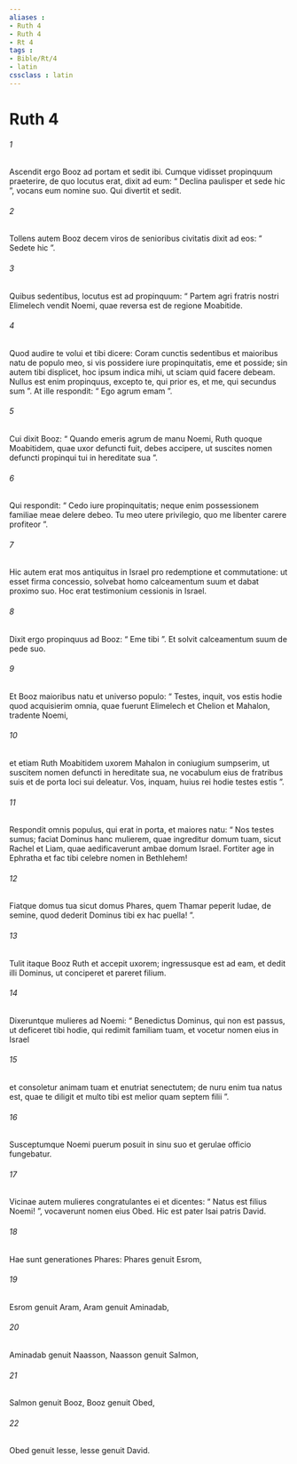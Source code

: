 ```yaml
---
aliases : 
- Ruth 4
- Ruth 4
- Rt 4
tags : 
- Bible/Rt/4
- latin
cssclass : latin
---
```


# Ruth 4

###### 1
Ascendit ergo Booz ad portam et sedit ibi. Cumque vidisset propinquum praeterire, de quo locutus erat, dixit ad eum: “ Declina paulisper et sede hic ”, vocans eum nomine suo. Qui divertit et sedit. 
###### 2
Tollens autem Booz decem viros de senioribus civitatis dixit ad eos: “ Sedete hic ”. 
###### 3
Quibus sedentibus, locutus est ad propinquum: “ Partem agri fratris nostri Elimelech vendit Noemi, quae reversa est de regione Moabitide. 
###### 4
Quod audire te volui et tibi dicere: Coram cunctis sedentibus et maioribus natu de populo meo, si vis possidere iure propinquitatis, eme et posside; sin autem tibi displicet, hoc ipsum indica mihi, ut sciam quid facere debeam. Nullus est enim propinquus, excepto te, qui prior es, et me, qui secundus sum ”. At ille respondit: “ Ego agrum emam ”. 
###### 5
Cui dixit Booz: “ Quando emeris agrum de manu Noemi, Ruth quoque Moabitidem, quae uxor defuncti fuit, debes accipere, ut suscites nomen defuncti propinqui tui in hereditate sua ”. 
###### 6
Qui respondit: “ Cedo iure propinquitatis; neque enim possessionem familiae meae delere debeo. Tu meo utere privilegio, quo me libenter carere profiteor ”.
###### 7
Hic autem erat mos antiquitus in Israel pro redemptione et commutatione: ut esset firma concessio, solvebat homo calceamentum suum et dabat proximo suo. Hoc erat testimonium cessionis in Israel. 
###### 8
Dixit ergo propinquus ad Booz: “ Eme tibi ”. Et solvit calceamentum suum de pede suo. 
###### 9
Et Booz maioribus natu et universo populo: “ Testes, inquit, vos estis hodie quod acquisierim omnia, quae fuerunt Elimelech et Chelion et Mahalon, tradente Noemi, 
###### 10
et etiam Ruth Moabitidem uxorem Mahalon in coniugium sumpserim, ut suscitem nomen defuncti in hereditate sua, ne vocabulum eius de fratribus suis et de porta loci sui deleatur. Vos, inquam, huius rei hodie testes estis ”. 
###### 11
Respondit omnis populus, qui erat in porta, et maiores natu: “ Nos testes sumus; faciat Dominus hanc mulierem, quae ingreditur domum tuam, sicut Rachel et Liam, quae aedificaverunt ambae domum Israel. Fortiter age in Ephratha et fac tibi celebre nomen in Bethlehem!
###### 12
Fiatque domus tua sicut domus Phares, quem Thamar peperit Iudae, de semine, quod dederit Dominus tibi ex hac puella! ”.
###### 13
Tulit itaque Booz Ruth et accepit uxorem; ingressusque est ad eam, et dedit illi Dominus, ut conciperet et pareret filium. 
###### 14
Dixeruntque mulieres ad Noemi: “ Benedictus Dominus, qui non est passus, ut deficeret tibi hodie, qui redimit familiam tuam, et vocetur nomen eius in Israel 
###### 15
et consoletur animam tuam et enutriat senectutem; de nuru enim tua natus est, quae te diligit et multo tibi est melior quam septem filii ”. 
###### 16
Susceptumque Noemi puerum posuit in sinu suo et gerulae officio fungebatur. 
###### 17
Vicinae autem mulieres congratulantes ei et dicentes: “ Natus est filius Noemi! ”, vocaverunt nomen eius Obed. Hic est pater Isai patris David.
###### 18
Hae sunt generationes Phares: Phares genuit Esrom, 
###### 19
Esrom genuit Aram, Aram genuit Aminadab, 
###### 20
Aminadab genuit Naasson, Naasson genuit Salmon, 
###### 21
Salmon genuit Booz, Booz genuit Obed, 
###### 22
Obed genuit Iesse, Iesse genuit David.
